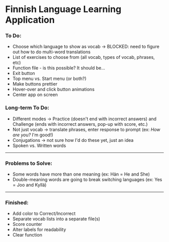 # Finnish Language Learning Application

### To Do:
- Choose which language to show as vocab -> BLOCKED: need to figure out how to do multi-word translations
- List of exercises to choose from (all vocab, types of vocab, phrases, etc)
- Function file - is this possible? It should be...
- Exit button
- Top menu vs. Start menu (or both?)
- Make buttons prettier
- Hover-over and click button animations
- Center app on screen


### Long-term To Do:
- Different modes -> Practice (doesn't end with incorrect answers) and Challenge (ends with incorrect answers, pop-up with score, etc.)
- Not just vocab -> translate phrases, enter response to prompt (ex: *How are you?* I'm good!)
- Conjugations -> not sure how I'd do these yet, just an idea
- Spoken vs. Written words


------
### Problems to Solve:
- Some words have more than one meaning (ex: Hän = He and She)
- Double-meaning words are going to break switching languages (ex: Yes = Joo and Kyllä)


------
### Finished:
- Add color to Correct/Incorrect
- Separate vocab lists into a separate file(s)
- Score counter
- Alter labels for readability
- Clear function